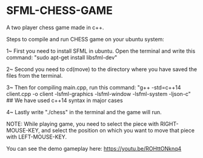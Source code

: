 # SFML-CHESS-GAME

A two player chess game made in c++.

Steps to compile and run CHESS game on your ubuntu system:

1~ First you need to install SFML in ubuntu. Open the terminal and write this command:
"sudo apt-get install libsfml-dev"

2~ Second you need to cd(move) to the directory where you have saved the files from the terminal.

3~ Then for compiling main.cpp, run this command:
"g++ -std=c++14 client.cpp -o client -lsfml-graphics -lsfml-window -lsfml-system -ljson-c" ## We have used c++14 syntax in major cases

4~ Lastly write "./chess" in the terminal and the game will run.

NOTE: While playing game, you need to select the piece with RIGHT-MOUSE-KEY, and select the position on which you want to move that piece with LEFT-MOUSE-KEY.

You can see the demo gameplay here: https://youtu.be/ROHttONknq4
